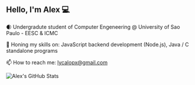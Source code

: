 ## Hello, I'm Alex 💻

🌒 Undergradute student of Computer Engeneering @ University of Sao Paulo - EESC & ICMC

🔭 Honing my skills on: JavaScript backend development (Node.js), Java / C standalone programs

📫 How to reach me: lycalopx@gmail.com

![Alex's GitHub Stats](https://github-readme-stats.vercel.app/api?username=LycalopX&show_icons=true&theme=radical)
